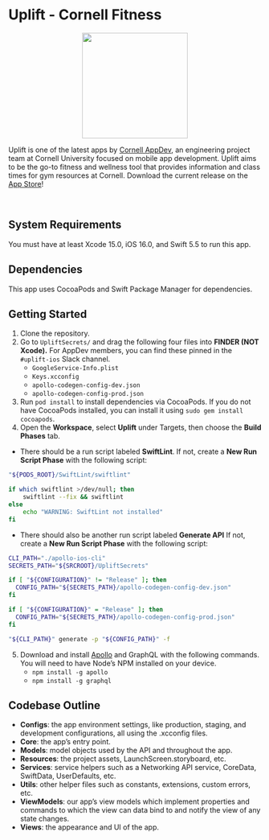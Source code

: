 # Uplift - Cornell Fitness

<p align="center"><img src=https://raw.githubusercontent.com/cuappdev/uplift-ios/master/Uplift/Assets.xcassets/AppIcon.appiconset/ItunesArtwork%402x.png width=210 /></p>

Uplift is one of the latest apps by [Cornell AppDev](http://cornellappdev.com), an engineering project team at Cornell University focused on mobile app development. Uplift aims to be the go-to fitness and wellness tool that provides information and class times for gym resources at Cornell. Download the current release on the [App Store](https://apps.apple.com/bn/app/uplift-cornell-fitness/id1439374374)!

<br />

## System Requirements

You must have at least Xcode 15.0, iOS 16.0, and Swift 5.5 to run this app.

## Dependencies

This app uses CocoaPods and Swift Package Manager for dependencies.

## Getting Started

1. Clone the repository.
2. Go to `UpliftSecrets/` and drag the following four files into **FINDER (NOT Xcode).** For AppDev members, you can find these pinned in the `#uplift-ios` Slack channel.
    - `GoogleService-Info.plist`
    - `Keys.xcconfig`
    - `apollo-codegen-config-dev.json`
    - `apollo-codegen-config-prod.json`
3. Run `pod install` to install dependencies via CocoaPods. If you do not have CocoaPods installed, you can install it using `sudo gem install cocoapods`.
4. Open the **Workspace**, select **Uplift** under Targets, then choose the **Build Phases** tab.

  - There should be a run script labeled **SwiftLint**. If not, create a **New Run Script Phase** with the following script:

```bash
"${PODS_ROOT}/SwiftLint/swiftlint"

if which swiftlint >/dev/null; then
    swiftlint --fix && swiftlint
else
    echo "WARNING: SwiftLint not installed"
fi
```

  - There should also be another run script labeled **Generate API** If not, create a **New Run Script Phase** with the following script:

```bash
CLI_PATH="./apollo-ios-cli"
SECRETS_PATH="${SRCROOT}/UpliftSecrets"

if [ "${CONFIGURATION}" != "Release" ]; then
  CONFIG_PATH="${SECRETS_PATH}/apollo-codegen-config-dev.json"
fi

if [ "${CONFIGURATION}" = "Release" ]; then
  CONFIG_PATH="${SECRETS_PATH}/apollo-codegen-config-prod.json"
fi

"${CLI_PATH}" generate -p "${CONFIG_PATH}" -f
```

5. Download and install [Apollo](https://www.apollographql.com/docs/devtools/cli/) and GraphQL with the following commands. You will need to have Node’s NPM installed on your device.
    - `npm install -g apollo`
    - `npm install -g graphql`

## Codebase Outline

- **Configs**: the app environment settings, like production, staging, and development configurations, all using the .xcconfig files.
- **Core**: the app’s entry point.
- **Models**: model objects used by the API and throughout the app.
- **Resources**: the project assets, LaunchScreen.storyboard, etc.
- **Services**: service helpers such as a Networking API service, CoreData, SwiftData, UserDefaults, etc.
- **Utils**: other helper files such as constants, extensions, custom errors, etc.
- **ViewModels**: our app’s view models which implement properties and commands to which the view can data bind to and notify the view of any state changes.
- **Views**: the appearance and UI of the app.
